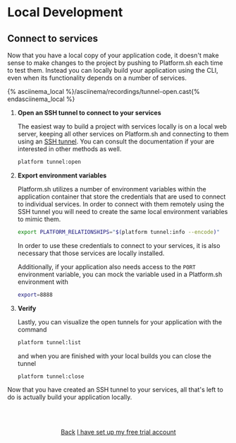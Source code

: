 <html>
<head>
  <link rel="stylesheet" type="text/css" href="/asciinema/asciinema-player.css" />
  <script src="/asciinema/asciinema-player.js"></script>
</head>
</html>

# Local Development

## Connect to services

Now that you have a local copy of your application code, it doesn't make sense to make changes to the project by pushing to Platform.sh each time to test them. Instead you can locally build your application using the CLI, even when its functionality depends on a number of services.

{% asciinema_local %}/asciinema/recordings/tunnel-open.cast{% endasciinema_local %}

1. **Open an SSH tunnel to connect to your services**

    The easiest way to build a project with services locally is on a local web server, keeping all other services on Platform.sh and connecting to them using an [SSH tunnel](/development/local/tethered.md#ssh-tunneling). You can consult the documentation if your are interested in other methods as well. 
    
    ```bash
    platform tunnel:open
    ```

2. **Export environment variables**

    Platform.sh utilizes a number of environment variables within the application container that store the credentials that are used to connect to individual services. In order to connect with them remotely using the SSH tunnel you will need to create the same local environment variables to mimic them. 
    
    ```bash
    export PLATFORM_RELATIONSHIPS="$(platform tunnel:info --encode)"
    ```
    
    In order to use these credentials to connect to your services, it is also necessary that those services are locally installed.
    
    Additionally, if your application also needs access to the `PORT` environment variable, you can mock the variable used in a Platform.sh environment with
    
    ```bash
    export=8888
    ```

3. **Verify**

    Lastly, you can visualize the open tunnels for your application with the command 
    
    ```bash
    platform tunnel:list
    ```
    
    and when you are finished with your local builds you can close the tunnel
    
    ```bash
    platform tunnel:close
    ```
    
Now that you have created an SSH tunnel to your services, all that's left to do is actually build your application locally.

<html>
<head>
<link rel="stylesheet" href="/styles/styles.css">
</head>
<body>

<br/><br/>

<center>

<a href="/gettingstarted/local-dev/step-1.html" class="buttongen small">Back</a>
<a href="/gettingstarted/local-dev/step-3.html" class="buttongen small">I have set up my free trial account</a>

</center>

<br/><br/>

</body>
</html>
